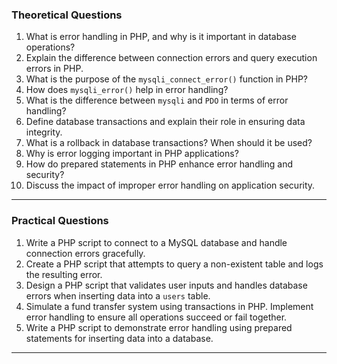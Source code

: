 ### **Theoretical Questions**

1. What is error handling in PHP, and why is it important in database operations?  
2. Explain the difference between connection errors and query execution errors in PHP.  
3. What is the purpose of the `mysqli_connect_error()` function in PHP?  
4. How does `mysqli_error()` help in error handling?  
5. What is the difference between `mysqli` and `PDO` in terms of error handling?  
6. Define database transactions and explain their role in ensuring data integrity.  
7. What is a rollback in database transactions? When should it be used?  
8. Why is error logging important in PHP applications?  
9. How do prepared statements in PHP enhance error handling and security?  
10. Discuss the impact of improper error handling on application security.

---

### **Practical Questions**

1. Write a PHP script to connect to a MySQL database and handle connection errors gracefully.  
2. Create a PHP script that attempts to query a non-existent table and logs the resulting error.  
3. Design a PHP script that validates user inputs and handles database errors when inserting data into a `users` table.  
4. Simulate a fund transfer system using transactions in PHP. Implement error handling to ensure all operations succeed or fail together.  
5. Write a PHP script to demonstrate error handling using prepared statements for inserting data into a database.  

---

